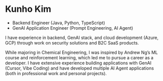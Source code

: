 # Kunho Kim
- Backend Engineer (Java, Python, TypeScript)
- GenAI Application Engineer (Prompt Engineering, AI Agent)

I have experience in backend, GenAI stack, and cloud development (Azure, GCP) through work on security solutions and B2C SaaS products.

While majoring in Chemical Engineering, I was inspired by Andrew Ng’s ML course and reinforcement learning, which led me to pursue a career as a developer.
I have extensive experience building applications with GenAI (Cursor, Vibe Coding) and have developed multiple AI Agent applications (both in professional work and personal projects).
